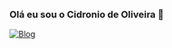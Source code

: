 ### Olá eu sou o Cidronio de Oliveira 👋

[![Blog](https://img.shields.io/badge/Blogger-FF5722?style=for-the-badge&logo=blogger&logoColor=white)]()
